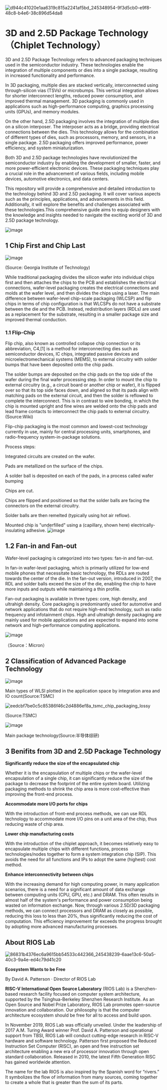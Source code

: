 ![d944c41020e1aa6319c815a2241af5bd_245348954-9f3d5cb0-e9f8-48c8-b4e6-38c896d54da8](https://github.com/RIOSMPW/3DPackageTech/assets/100336131/4b35880e-241c-4639-b721-54ec10023766)


# 3D and 2.5D Package Technology（Chiplet Technology）
3D and 2.5D Package Technology refers to advanced packaging techniques used in the semiconductor industry. These technologies enable the integration of multiple components or dies into a single package, resulting in increased functionality and performance.

In 3D packaging, multiple dies are stacked vertically, interconnected using through-silicon vias (TSVs) or microbumps. This vertical integration allows for shorter interconnect lengths, reduced power consumption, and improved thermal management. 3D packaging is commonly used in applications such as high-performance computing, graphics processing units (GPUs), and memory modules.

On the other hand, 2.5D packaging involves the integration of multiple dies on a silicon interposer. The interposer acts as a bridge, providing electrical connections between the dies. This technology allows for the combination of different types of dies, such as processors, memory, and sensors, in a single package. 2.5D packaging offers improved performance, power efficiency, and system miniaturization.


Both 3D and 2.5D package technologies have revolutionized the semiconductor industry by enabling the development of smaller, faster, and more power-efficient electronic devices. These packaging techniques play a crucial role in the advancement of various fields, including mobile devices, automotive electronics, and data centers.

This repository will provide a comprehensive and detailed introduction to the technology behind 3D and 2.5D packaging. It will cover various aspects such as the principles, applications, and advancements in this field. Additionally, it will explore the benefits and challenges associated with these technologies.This comprehensive guide aims to equip designers with the knowledge and insights needed to navigate the exciting world of 3D and 2.5D package technology.

![image](https://github.com/RIOSMPW/3DPackageTech/assets/100336131/f1810585-500a-4b9a-a0f7-ac39b066bef2)






## 1 Chip First and Chip Last

![image](https://github.com/RIOSMPW/3DPackageTech/assets/100336131/d9a52849-76bd-42fb-a337-674b63a3257b)

(Source: Georgia Institute of Technology)


While traditional packaging divides the silicon wafer into individual chips first and then attaches the chips to the PCB and establishes the electrical connections, wafer-level packaging creates the electrical connections and molds at the wafer level, and then divides the chips using a laser. The main difference between wafer-level chip-scale packaging (WLCSP) and flip chips in terms of chip configuration is that WLCSPs do not have a substrate between the die and the PCB. Instead, redistribution layers (RDLs) are used as a replacement for the substrate, resulting in a smaller package size and improved thermal conduction.


### 1.1 Flip-Chip

Flip chip, also known as controlled collapse chip connection or its abbreviation, C4,[1] is a method for interconnecting dies such as semiconductor devices, IC chips, integrated passive devices and microelectromechanical systems (MEMS), to external circuitry with solder bumps that have been deposited onto the chip pads. 

The solder bumps are deposited on the chip pads on the top side of the wafer during the final wafer processing step. In order to mount the chip to external circuitry (e.g., a circuit board or another chip or wafer), it is flipped over so that its top side faces down, and aligned so that its pads align with matching pads on the external circuit, and then the solder is reflowed to complete the interconnect. This is in contrast to wire bonding, in which the chip is mounted upright and fine wires are welded onto the chip pads and lead frame contacts to interconnect the chip pads to external circuitry.(Source:Wiki)

 Flip-chip packaging is the most common and lowest-cost technology currently in use, mainly for central processing units, smartphones, and radio-frequency system-in-package solutions.

Process steps: 

Integrated circuits are created on the wafer.

Pads are metallized on the surface of the chips.

A solder ball is deposited on each of the pads, in a process called wafer bumping

Chips are cut.

Chips are flipped and positioned so that the solder balls are facing the connectors on the external circuitry.

Solder balls are then remelted (typically using hot air reflow).

Mounted chip is "underfilled" using a (capillary, shown here) electrically-insulating adhesive.
![image](https://github.com/RIOSMPW/3DPackageTech/assets/100336131/a4dbe864-04aa-4574-9f51-a9f57ca0769e)


## 1.2 Fan-in and Fan-out

Wafer-level packaging is categorized into two types: fan-in and fan-out.

In fan-in wafer-level packaging, which is primarily utilized for low-end mobile phones that necessitate basic technology, the RDLs are routed towards the center of the die. In the fan-out version, introduced in 2007, the RDL and solder balls exceed the size of the die, enabling the chip to have more inputs and outputs while maintaining a thin profile.

Fan-out packaging is available in three types: core, high density, and ultrahigh density. Core packaging is predominantly used for automotive and network applications that do not require high-end technology, such as radio frequency and infotainment chips. High and ultrahigh density packaging are mainly used for mobile applications and are expected to expand into some network and high-performance computing applications.


![image](https://github.com/RIOSMPW/3DPackageTech/assets/100336131/0afccb83-e6bc-44ce-99de-d36bf6e3402c)


（Source：Micron）



## 2 Classification of Advanced Package Technology


![image](https://github.com/RIOSMPW/3DPackageTech/assets/100336131/5d9484cc-98d5-4b92-bf11-fde79643971c)


Main types of WLSI plotted in the application space by integration area and IO count(Source:TSMC)


![eedcbf7be0c5c85386f46c2d4886ef8a_tsmc_chip_packaging_lossy](https://github.com/RIOSMPW/3DPackageTech/assets/100336131/2bc3f47c-6d59-454c-9e9e-88861dd064ea)

(Source:TSMC)

![image](https://github.com/RIOSMPW/3DPackageTech/assets/100336131/613b92a4-5933-4328-b910-f2abae6fb338)

Main package technology(Source:半导体综研)


## 3 Benifits from 3D and 2.5D Package Technology

**Significantly reduce the size of the encapsulated chip**

Whether it is the encapsulation of multiple chips or the wafer-level encapsulation of a single chip, it can significantly reduce the size of the package to decrease the footprint of the entire system board. Utilizing packaging methods to shrink the chip area is more cost-effective than improving the front-end process.

**Accommodate more I/O ports for chips**

With the introduction of front-end process methods, we can use RDL technology to accommodate more I/O pins on a unit area of the chip, thus reducing waste of chip area.

**Lower chip manufacturing costs**

With the introduction of the chiplet approach, it becomes relatively easy to encapsulate multiple chips with different functions, process technologies/nodes together to form a system integration chip (SIP). This avoids the need for all functions and IPs to adopt the same (highest) cost method.

**Enhance interconnectivity between chips**

With the increasing demand for high computing power, in many application scenarios, there is a need for a significant amount of data exchange between computing units (CPU, GPU, etc.) and DRAM. This often results in almost half of the system's performance and power consumption being wasted on information exchange. Now, through various 2.5D/3D packaging methods, we can connect processors and DRAM as closely as possible, reducing this loss to less than 20%, thus significantly reducing the cost of computation. This efficiency improvement far exceeds the progress brought by adopting more advanced manufacturing processes.


## About RIOS Lab
![86831b4376ec6a9615bb54533c442366_245438239-6aae13c6-50a5-40c3-9a4e-ed4c79d41c20](https://github.com/RIOSMPW/3DPackageTech/assets/100336131/b716a57a-4983-460a-ad13-7c52e89283e5)



**Ecosystem Wants to be Free**

By David A. Patterson · Director of RIOS Lab

**RISC-V International Open Source Laboratory** (RIOS Lab) is a Shenzhen-based research facility focused on computer system architecture, supported by the Tsinghua-Berkeley Shenzhen Research Institute. As an Open Source and Nobel Prize Laboratory, RIOS Lab promotes open-source innovation and collaboration. Our philosophy is that the computer architecture ecosystem should be free for all to access and build upon.

In November 2019, RIOS Lab was officially unveiled. Under the leadership of 2017 A.M. Turing Award winner Prof. David A. Patterson and operational support from TBSI,  RIOS Lab will conduct cutting-edge research in RISC-V hardware and software technology. Patterson first proposed the Reduced Instruction Set Computer (RISC), an open and free instruction set architecture enabling a new era of processor innovation through open standard collaboration. Released in 2010, the latest Fifth Generation RISC has gained worldwide attention.

The name for the lab RIOS is also inspired by the Spanish word for “rivers.” It symbolizes the flow of information from many sources, coming together to create a whole that is greater than the sum of its parts.
